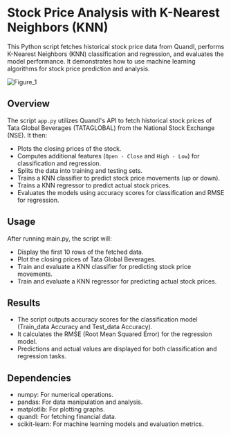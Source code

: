 # Stock Price Analysis with K-Nearest Neighbors (KNN)

This Python script fetches historical stock price data from Quandl, performs K-Nearest Neighbors (KNN) classification and regression, and evaluates the model performance. It demonstrates how to use machine learning algorithms for stock price prediction and analysis.

![Figure_1](https://github.com/Chetansm684/Stock-Price-Prediction/assets/119873834/d4094017-0cfd-462b-a94f-ee84aadf75b2)

## Overview

The script `app.py` utilizes Quandl's API to fetch historical stock prices of Tata Global Beverages (TATAGLOBAL) from the National Stock Exchange (NSE). It then:
- Plots the closing prices of the stock.
- Computes additional features (`Open - Close` and `High - Low`) for classification and regression.
- Splits the data into training and testing sets.
- Trains a KNN classifier to predict stock price movements (up or down).
- Trains a KNN regressor to predict actual stock prices.
- Evaluates the models using accuracy scores for classification and RMSE for regression.

## Usage
After running main.py, the script will:

- Display the first 10 rows of the fetched data.
- Plot the closing prices of Tata Global Beverages.
- Train and evaluate a KNN classifier for predicting stock price movements.
- Train and evaluate a KNN regressor for predicting actual stock prices.

## Results
- The script outputs accuracy scores for the classification model (Train_data Accuracy and Test_data Accuracy).
- It calculates the RMSE (Root Mean Squared Error) for the regression model.
- Predictions and actual values are displayed for both classification and regression tasks.

## Dependencies
- numpy: For numerical operations.
- pandas: For data manipulation and analysis.
- matplotlib: For plotting graphs.
- quandl: For fetching financial data.
- scikit-learn: For machine learning models and evaluation metrics.
